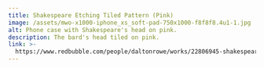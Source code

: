 ```yaml
---
title: Shakespeare Etching Tiled Pattern (Pink)
image: /assets/mwo-x1000-iphone_xs_soft-pad-750x1000-f8f8f8.4u1-1.jpg
alt: Phone case with Shakespeare's head on pink.
description: The bard's head tiled on pink.
link: >-
  https://www.redbubble.com/people/daltonrowe/works/22806945-shakespeare-etching-pattern-pink?asc=u&p=iphone-case
---
```


